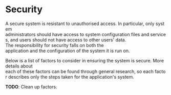 # Security

A secure system is resistant to unauthorised access. In particular, only system administrators should have access to system configuration files and services, and users should not have access to other users' data. The responsibility for security falls on both the application and the configuration of the system it is run on.

Below is a list of factors to consider in ensuring the system is secure. More details about each of these factors can be found through general research, so each factor describes only the steps taken for the application's system.

**TODO**: Clean up factors.
